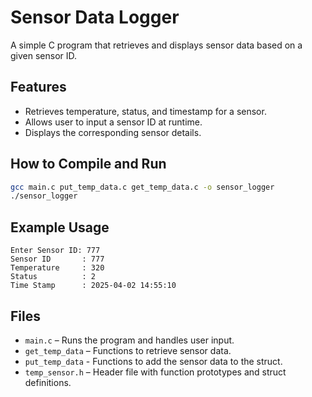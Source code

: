 # **Sensor Data Logger**  

A simple C program that retrieves and displays sensor data based on a given sensor ID.  

## **Features**  
- Retrieves temperature, status, and timestamp for a sensor.  
- Allows user to input a sensor ID at runtime.  
- Displays the corresponding sensor details.  

## **How to Compile and Run**  
```sh
gcc main.c put_temp_data.c get_temp_data.c -o sensor_logger
./sensor_logger
```

## **Example Usage**  
```
Enter Sensor ID: 777
Sensor ID       : 777
Temperature     : 320
Status          : 2
Time Stamp      : 2025-04-02 14:55:10
```

## **Files**  
- `main.c` – Runs the program and handles user input.  
- `get_temp_data` – Functions to retrieve sensor data.
- `put_temp_data` - Functions to add the sensor data to the struct. 
- `temp_sensor.h` – Header file with function prototypes and struct definitions.

